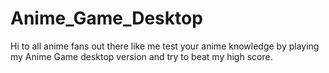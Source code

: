# Anime_Game_Desktop
Hi to all anime fans out there like me test your anime knowledge by playing my Anime Game desktop version and try to beat my high score.
